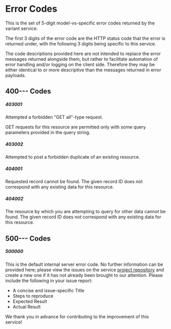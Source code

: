 # Error Codes

This is the set of 5-digit model-vs-specific error codes returned by the variant service.

The first 3 digits of the error code are the HTTP status code that the error is returned under, with the following 3 digits being specific to this service.

The code descriptions provided here are not intended to replace the error messages returned alongside them, but rather to facilitate automation of error handling and/or logging on the client side. Therefore they may be either identical to or more descriptive than the messages returned in error payloads.

## 400--- Codes

##### 403001

Attempted a forbidden "GET all"-type request.

GET requests for this resource are permitted only with some query parameters provided in the query string.

##### 403002

Attempted to post a forbidden duplicate of an existing resource.

##### 404001

Requested record cannot be found. The given record ID does not correspond with any existing data for this resource.

##### 404002

The resource by which you are attempting to query for other data cannot be found. The given record ID does not correspond with any existing data for this resource.

## 500--- Codes

##### 500000

This is the default internal server error code. No further information can be provided here; please view the issues on the service [project repository](https://github.com/CanDIG/go-model-service/issues) and create a new one if it has not already been brought to our attention. Please include the following in your issue report:
- A concise and issue-specific Title
- Steps to reproduce
- Expected Result
- Actual Result

We thank you in advance for contributing to the improvement of this service!

